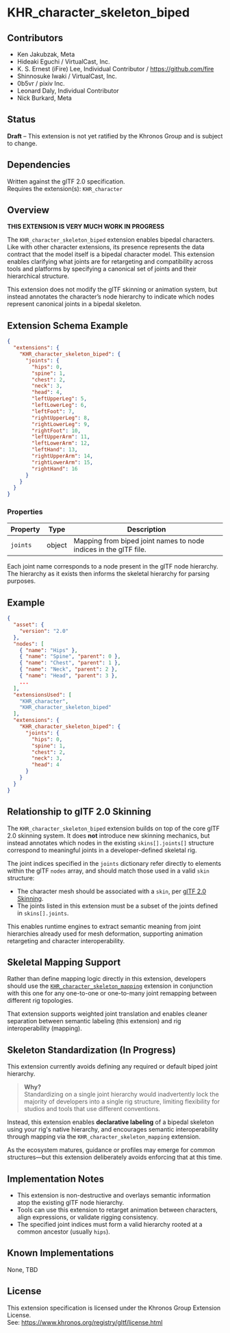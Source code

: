 # KHR_character_skeleton_biped

## Contributors

- Ken Jakubzak, Meta
- Hideaki Eguchi / VirtualCast, Inc.
- K. S. Ernest (iFire) Lee, Individual Contributor / https://github.com/fire
- Shinnosuke Iwaki / VirtualCast, Inc.
- 0b5vr / pixiv Inc.
- Leonard Daly, Individual Contributor
- Nick Burkard, Meta

## Status

**Draft** – This extension is not yet ratified by the Khronos Group and is subject to change.

## Dependencies

Written against the glTF 2.0 specification.  
Requires the extension(s):  `KHR_character`

## Overview

**THIS EXTENSION IS VERY MUCH WORK IN PROGRESS**

The `KHR_character_skeleton_biped` extension enables bipedal characters. Like with other character extensions, its presence represents the data contract that the model itself is a bipedal character model. This extension enables clarifying what joints are for retargeting and compatibility across tools and platforms by specifying a canonical set of joints and their hierarchical structure.

This extension does not modify the glTF skinning or animation system, but instead annotates the character’s node hierarchy to indicate which nodes represent canonical joints in a bipedal skeleton.

## Extension Schema Example

```json
{
  "extensions": {
    "KHR_character_skeleton_biped": {
      "joints": {
        "hips": 0,
        "spine": 1,
        "chest": 2,
        "neck": 3,
        "head": 4,
        "leftUpperLeg": 5,
        "leftLowerLeg": 6,
        "leftFoot": 7,
        "rightUpperLeg": 8,
        "rightLowerLeg": 9,
        "rightFoot": 10,
        "leftUpperArm": 11,
        "leftLowerArm": 12,
        "leftHand": 13,
        "rightUpperArm": 14,
        "rightLowerArm": 15,
        "rightHand": 16
      }
    }
  }
}
```

### Properties

| Property | Type   | Description                                                      |
| -------- | ------ | ---------------------------------------------------------------- |
| `joints` | object | Mapping from biped joint names to node indices in the glTF file. |

Each joint name corresponds to a node present in the glTF node hierarchy. The hierarchy as it exists then informs the skeletal hierarchy for parsing purposes.

## Example

```json
{
  "asset": {
    "version": "2.0"
  },
  "nodes": [
    { "name": "Hips" },
    { "name": "Spine", "parent": 0 },
    { "name": "Chest", "parent": 1 },
    { "name": "Neck", "parent": 2 },
    { "name": "Head", "parent": 3 },
    ...
  ],
  "extensionsUsed": [
    "KHR_character",
    "KHR_character_skeleton_biped"
  ],
  "extensions": {
    "KHR_character_skeleton_biped": {
      "joints": {
        "hips": 0,
        "spine": 1,
        "chest": 2,
        "neck": 3,
        "head": 4
      }
    }
  }
}
```

## Relationship to glTF 2.0 Skinning

The `KHR_character_skeleton_biped` extension builds on top of the core glTF 2.0 skinning system. It does **not** introduce new skinning mechanics, but instead annotates which nodes in the existing `skins[].joints[]` structure correspond to meaningful joints in a developer-defined skeletal rig.

The joint indices specified in the `joints` dictionary refer directly to elements within the glTF `nodes` array, and should match those used in a valid `skin` structure:

- The character mesh should be associated with a `skin`, per [glTF 2.0 Skinning](https://registry.khronos.org/glTF/specs/2.0/glTF-2.0.html#skins).
- The joints listed in this extension must be a subset of the joints defined in `skins[].joints`.

This enables runtime engines to extract semantic meaning from joint hierarchies already used for mesh deformation, supporting animation retargeting and character interoperability.

## Skeletal Mapping Support

Rather than define mapping logic directly in this extension, developers should use the [`KHR_character_skeleton_mapping`](./KHR_character_skeleton_mapping_README.md) extension in conjunction with this one for any one-to-one or one-to-many joint remapping between different rig topologies.

That extension supports weighted joint translation and enables cleaner separation between semantic labeling (this extension) and rig interoperability (mapping).

## Skeleton Standardization (In Progress)

This extension currently avoids defining any required or default biped joint hierarchy.

> **Why?**  
> Standardizing on a single joint hierarchy would inadvertently lock the majority of developers into a single rig structure, limiting flexibility for studios and tools that use different conventions.

Instead, this extension enables **declarative labeling** of a bipedal skeleton using your rig's native hierarchy, and encourages semantic interoperability through mapping via the `KHR_character_skeleton_mapping` extension.

As the ecosystem matures, guidance or profiles may emerge for common structures—but this extension deliberately avoids enforcing that at this time.

## Implementation Notes

- This extension is non-destructive and overlays semantic information atop the existing glTF node hierarchy.
- Tools can use this extension to retarget animation between characters, align expressions, or validate rigging consistency.
- The specified joint indices must form a valid hierarchy rooted at a common ancestor (usually `hips`).

## Known Implementations

None, TBD

## License

This extension specification is licensed under the Khronos Group Extension License.  
See: https://www.khronos.org/registry/gltf/license.html
